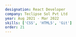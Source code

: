 ```yaml
---
designation: React Developer
company: Teclipse Sol Pvt Ltd
year: Aug 2021 - Mar 2022
skills: ['CSS', 'HTML5', 'Git']
order: 21
---
```

